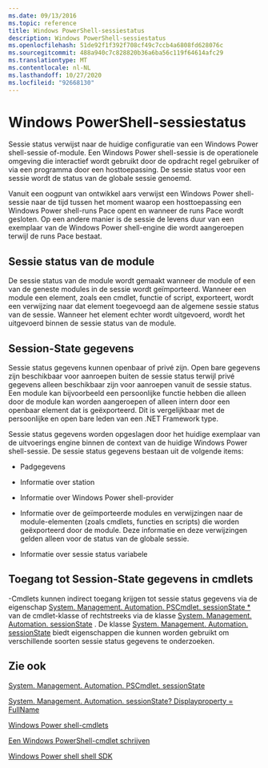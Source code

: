 ```yaml
---
ms.date: 09/13/2016
ms.topic: reference
title: Windows PowerShell-sessiestatus
description: Windows PowerShell-sessiestatus
ms.openlocfilehash: 51de92f1f392f708cf49c7ccb4a6808fd628076c
ms.sourcegitcommit: 488a940c7c828820b36a6ba56c119f64614afc29
ms.translationtype: MT
ms.contentlocale: nl-NL
ms.lasthandoff: 10/27/2020
ms.locfileid: "92668130"
---
```

# <a name="windows-powershell-session-state"></a>Windows PowerShell-sessiestatus

Sessie status verwijst naar de huidige configuratie van een Windows Power shell-sessie of-module. Een Windows Power shell-sessie is de operationele omgeving die interactief wordt gebruikt door de opdracht regel gebruiker of via een programma door een hosttoepassing. De sessie status voor een sessie wordt de status van de globale sessie genoemd.

Vanuit een oogpunt van ontwikkel aars verwijst een Windows Power shell-sessie naar de tijd tussen het moment waarop een hosttoepassing een Windows Power shell-runs Pace opent en wanneer de runs Pace wordt gesloten. Op een andere manier is de sessie de levens duur van een exemplaar van de Windows Power shell-engine die wordt aangeroepen terwijl de runs Pace bestaat.

## <a name="module-session-state"></a>Sessie status van de module

De sessie status van de module wordt gemaakt wanneer de module of een van de geneste modules in de sessie wordt geïmporteerd. Wanneer een module een element, zoals een cmdlet, functie of script, exporteert, wordt een verwijzing naar dat element toegevoegd aan de algemene sessie status van de sessie. Wanneer het element echter wordt uitgevoerd, wordt het uitgevoerd binnen de sessie status van de module.

## <a name="session-state-data"></a>Session-State gegevens

Sessie status gegevens kunnen openbaar of privé zijn. Open bare gegevens zijn beschikbaar voor aanroepen buiten de sessie status terwijl privé gegevens alleen beschikbaar zijn voor aanroepen vanuit de sessie status. Een module kan bijvoorbeeld een persoonlijke functie hebben die alleen door de module kan worden aangeroepen of alleen intern door een openbaar element dat is geëxporteerd. Dit is vergelijkbaar met de persoonlijke en open bare leden van een .NET Framework type.

Sessie status gegevens worden opgeslagen door het huidige exemplaar van de uitvoerings engine binnen de context van de huidige Windows Power shell-sessie. De sessie status gegevens bestaan uit de volgende items:

- Padgegevens

- Informatie over station

- Informatie over Windows Power shell-provider

- Informatie over de geïmporteerde modules en verwijzingen naar de module-elementen (zoals cmdlets, functies en scripts) die worden geëxporteerd door de module. Deze informatie en deze verwijzingen gelden alleen voor de status van de globale sessie.

- Informatie over sessie status variabele

## <a name="accessing-session-state-data-within-cmdlets"></a>Toegang tot Session-State gegevens in cmdlets

-Cmdlets kunnen indirect toegang krijgen tot sessie status gegevens via de eigenschap [System. Management. Automation. PSCmdlet. sessionState *](/dotnet/api/System.Management.Automation.PSCmdlet.SessionState) van de cmdlet-klasse of rechtstreeks via de klasse [System. Management. Automation. sessionState](/dotnet/api/System.Management.Automation.SessionState) . De klasse [System. Management. Automation. sessionState](/dotnet/api/System.Management.Automation.SessionState) biedt eigenschappen die kunnen worden gebruikt om verschillende soorten sessie status gegevens te onderzoeken.

## <a name="see-also"></a>Zie ook

[System. Management. Automation. PSCmdlet. sessionState](/dotnet/api/System.Management.Automation.PSCmdlet.SessionState)

[System. Management. Automation. sessionState? Displayproperty = FullName](/dotnet/api/System.Management.Automation.SessionState)

[Windows Power shell-cmdlets](./cmdlet-overview.md)

[Een Windows PowerShell-cmdlet schrijven](./writing-a-windows-powershell-cmdlet.md)

[Windows Power shell shell SDK](../windows-powershell-reference.md)

